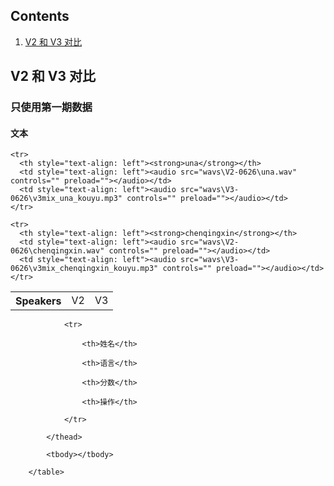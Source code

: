 
<html lang="en-US">
  <head>
    <meta charset="UTF-8">
    <meta name="viewport" content="width=device-width, initial-scale=1">
    <meta name="theme-color" content="#157878">
    <link rel="stylesheet" href="/assets/css/style.css?v=e27bf585b9c641a881074e09853cb11204774c97">
  </head>
  <body>


<h2>Contents</h2>
<ol>
  <li><a href="#samples-seen">V2 和 V3 对比</a></li>

</ol>

<h2>V2 和 V3 对比<a name="samples-seen"></a></h2>
<h3> 只使用第一期数据 </h3>
<h4> 文本</h4>

<table>
    <tr>
      <th style="text-align: left">Speakers</th>
      <td style="text-align: left">V2</td>
      <td style="text-align: left">V3</td>
    </tr>
  
    <tr>
      <th style="text-align: left"><strong>una</strong></th>
      <td style="text-align: left"><audio src="wavs\V2-0626\una.wav" controls="" preload=""></audio></td>
      <td style="text-align: left"><audio src="wavs\V3-0626\v3mix_una_kouyu.mp3" controls="" preload=""></audio></td>
    </tr>

    <tr>
      <th style="text-align: left"><strong>chenqingxin</strong></th>
      <td style="text-align: left"><audio src="wavs\V2-0626\chenqingxin.wav" controls="" preload=""></audio></td>
      <td style="text-align: left"><audio src="wavs\V3-0626\v3mix_chenqingxin_kouyu.mp3" controls="" preload=""></audio></td>
    </tr>
  
</table>


<table>
            <thead>

                <tr>

                    <th>姓名</th>

                    <th>语言</th>

                    <th>分数</th>

                    <th>操作</th>

                </tr>

            </thead>

            <tbody></tbody>

        </table>

   <script>

       

       

        var stus = [{ //假数据

            name: '小明',

            class: 'JavaScript',

            score: 100

        }, {

            name: '小红',

            class: 'JavaScript',

            score: 98

        }, {

            name: '小白',

            class: 'JavaScript',

            score: 89

        }, {

            name: '小石',

            class: 'JavaScript',

            score: 85

        }, {

            name: '小石',

            class: 'JavaScript',

            score: 85

        }];

       

        //数据写入

        var tbody = document.querySelector('tbody'); //找到tbody标签

        for (var i = 0; i < stus.length; i++) { //对stus进行循环遍历，并建立tr标签

            var tr = document.createElement('tr');

            tbody.appendChild(tr);

            for (var k in stus[i]) { //对假数据进行遍历

                var td = document.createElement('td'); //新建td

                td.innerHTML = stus[i][k]; //将对象数据写进td中

                tr.appendChild(td);

            }

            //删除按钮的建立  

            var td = document.createElement('td');

            td.innerHTML = '删除';

            td.className = 'del'

            tr.appendChild(td);

        }

       

       

        //对'删除'进行点击事件    

        var delClick = document.getElementsByClassName('del');

        for (var i = 0; i < delClick.length; i++) {

            delClick[i].onclick = function () {

                tbody.removeChild(this.parentNode);    

            }

    



    
    

  </body>
</html>


